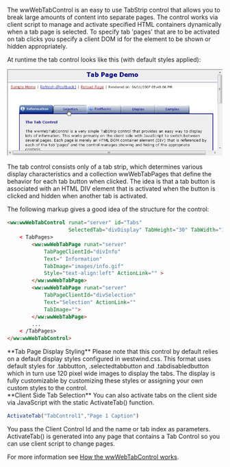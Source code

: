 ﻿The wwWebTabControl is an easy to use TabStrip control that allows you to break large amounts of content into separate pages. The control works via client script to manage and activate specified HTML containers dynamically when a tab page is selected. To specify tab 'pages' that are to be activated on tab clicks you specify a client DOM id for the element to be shown or hidden appropriately.

At runtime the tab control looks like this (with default styles applied):

![](IMAGES%2FWebControls%2FControls%2FwwWebTabControl.png)

The tab control consists only of a tab strip, which determines various display characteristics and a collection wwWebTabPages that define the behavior for each tab button when clicked. The idea is that a tab button is associated with an HTML DIV element that is activated when the button is clicked and hidden when another tab is activated.

The following markup gives a good idea of the structure for the control:
```html
<ww:wwWebTabControl runat="server" id="Tabs" 
                    SelectedTab="divDisplay" TabHeight="30" TabWidth="120">
    < TabPages>
        <ww:wwWebTabPage runat="server"  
			TabPageClientId="divInfo" 
			Text=" Information" 
			TabImage="images/info.gif" 
			Style="text-align:left" ActionLink="" > 
		</ww:wwWebTabPage>
		<ww:wwWebTabPage runat="server" 
			TabPageClientId="divSelection" 
			Text="Selection" ActionLink="" 
			TabImage="">
		</ww:wwWebTabPage>
		...
    < /TabPages> 
</ww:wwWebTabControl>
```

<div class="notebox">**Tab Page Display Styling**  
Please note that this control by default relies on a default display styles configured in westwind.css. This format uses default styles for .tabbutton, .selectedtabbutton and .tabdisabledbutton which in turn use 120 pixel wide images to display the tabs. The display is fully customizable by customizing these styles or assigning your own custom styles to the control.</div>

<div class="notebox">**Client Side Tab Selection**  
You can also activate tabs on the client side via JavaScript with the static ActivateTab() function. 

```javascript
ActivateTab("TabControl1","Page 1 Caption")
```

You pass the Client Control Id and the name or tab index as parameters. ActivateTab() is generated into any page that contains a Tab Control so you can use client script to change pages.
</div>

For more information see [How the wwWebTabControl works](vfps://Topic/_23V13RVNQ).
